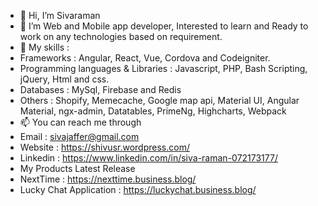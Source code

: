 - 👋 Hi, I’m Sivaraman
- 👀 I’m Web and Mobile app developer, Interested to learn and Ready to work on any technologies based on requirement.
- 🌱 My skills :
- Frameworks : Angular, React, Vue, Cordova and Codeigniter.
- Programming languages & Libraries : Javascript, PHP, Bash Scripting, jQuery, Html and css.
- Databases : MySql, Firebase and Redis
- Others : Shopify, Memecache, Google map api, Material UI, Angular Material, ngx-admin, Datatables, PrimeNg, Highcharts, Webpack
- 📫 You can reach me through 
- Email : sivajaffer@gmail.com
- Website : https://shivusr.wordpress.com/
- Linkedin : https://www.linkedin.com/in/siva-raman-072173177/
- My Products Latest Release 
- NextTime : https://nexttime.business.blog/
-  Lucky Chat Application : https://luckychat.business.blog/
